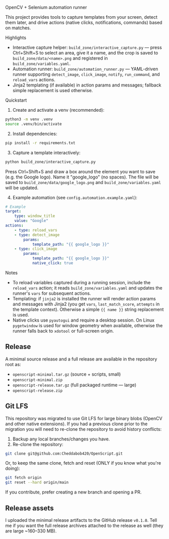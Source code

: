 OpenCV + Selenium automation runner

This project provides tools to capture templates from your screen, detect them later, and drive actions (native clicks, notifications, commands) based on matches.

Highlights
- Interactive capture helper: `build_zone/interactive_capture.py` — press Ctrl+Shift+S to select an area, give it a name, and the crop is saved to `build_zone/data/<name>.png` and registered in `build_zone/variables.yaml`.
- Automation runner: `build_zone/automation_runner.py` — YAML-driven runner supporting `detect_image`, `click_image`, `notify`, `run_command`, and `reload_vars` actions.
- Jinja2 templating (if available) in action params and messages; fallback simple replacement is used otherwise.

Quickstart

1. Create and activate a venv (recommended):

```bash
python3 -m venv .venv
source .venv/bin/activate
```

2. Install dependencies:

```bash
pip install -r requirements.txt
```

3. Capture a template interactively:

```bash
python build_zone/interactive_capture.py
```

Press Ctrl+Shift+S and draw a box around the element you want to save (e.g. the Google logo). Name it "google_logo" (no spaces). The file will be saved to `build_zone/data/google_logo.png` and `build_zone/variables.yaml` will be updated.

4. Example automation (see `config.automation.example.yaml`):

```yaml
# Example
target:
	type: window_title
	value: "Google"
actions:
	- type: reload_vars
	- type: detect_image
		params:
			template_path: "{{ google_logo }}"
	- type: click_image
		params:
			template_path: "{{ google_logo }}"
			native_click: true
```

Notes
- To reload variables captured during a running session, include the `reload_vars` action; it reads `build_zone/variables.yaml` and updates the runner's `vars` for subsequent actions.
- Templating: if `jinja2` is installed the runner will render action params and messages with Jinja2 (you get `vars`, `last_match_score`, `attempts` in the template context). Otherwise a simple `{{ name }}` string replacement is used.
- Native clicks use `pyautogui` and require a desktop session. On Linux `pygetwindow` is used for window geometry when available, otherwise the runner falls back to `xdotool` or full-screen origin.



Release
-------

A minimal source release and a full release are available in the repository root as:

- `openscript-minimal.tar.gz` (source + scripts, small)
- `openscript-minimal.zip`
- `openscript-release.tar.gz` (full packaged runtime — large)
- `openscript-release.zip`

Git LFS
-------

This repository was migrated to use Git LFS for large binary blobs (OpenCV and other native extensions). If you had a previous clone prior to the migration you will need to re-clone the repository to avoid history conflicts:

1. Backup any local branches/changes you have.
2. Re-clone the repository:

```bash
git clone git@github.com:Cheddabob420/OpenScript.git
```

Or, to keep the same clone, fetch and reset (ONLY if you know what you're doing):

```bash
git fetch origin
git reset --hard origin/main
```

If you contribute, prefer creating a new branch and opening a PR.

Release assets
--------------

I uploaded the minimal release artifacts to the GitHub release `v0.1.0`. Tell me if you want the full release archives attached to the release as well (they are large ~160–330 MB).
